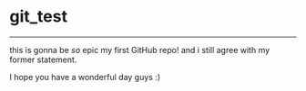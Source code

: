 # git_test
---
this is gonna be *so* epic
my first GitHub repo!
and i still agree with my former statement.

I hope you have a wonderful day guys :)
